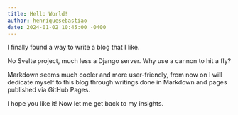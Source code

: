 ```yaml
---
title: Hello World!
author: henriquesebastiao
date: 2024-01-02 10:45:00 -0400
---
```


I finally found a way to write a blog that I like.

No Svelte project, much less a Django server. Why use a cannon to hit a fly?

Markdown seems much cooler and more user-friendly, from now on I will dedicate myself to this blog through writings done in Markdown and pages published via GitHub Pages.

I hope you like it! Now let me get back to my insights.
